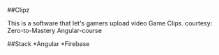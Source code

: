 ##Clipz

This is a software that let's gamers upload video Game Clips.
courtesy: Zero-to-Mastery Angular-course

##Stack
*Angular
*Firebase

